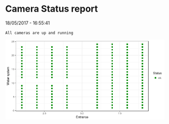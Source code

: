 Camera Status report
================
18/05/2017 - 16:55:41

    All cameras are up and running

![](camreport_files/figure-markdown_github/unnamed-chunk-2-1.png)
